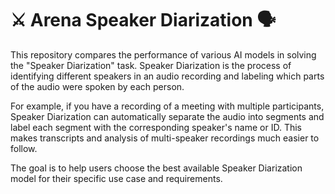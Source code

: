 # ⚔ Arena Speaker Diarization 🗣️

This repository compares the performance of various AI models in solving the "Speaker Diarization" task. Speaker Diarization is the process of identifying different speakers in an audio recording and labeling which parts of the audio were spoken by each person.

For example, if you have a recording of a meeting with multiple participants, Speaker Diarization can automatically separate the audio into segments and label each segment with the corresponding speaker's name or ID. This makes transcripts and analysis of multi-speaker recordings much easier to follow.

The goal is to help users choose the best available Speaker Diarization model for their specific use case and requirements.
